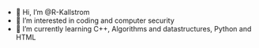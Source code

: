 - 👋 Hi, I’m @R-Kallstrom
- 👀 I’m interested in coding and computer security 
- 🌱 I’m currently learning C++, Algorithms and datastructures, Python and HTML

<!---
R-Kallstrom/R-Kallstrom is a ✨ special ✨ repository because its `README.md` (this file) appears on your GitHub profile.
You can click the Preview link to take a look at your changes.
--->
